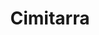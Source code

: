 ---
title: Cimitarra
date: 
draft: false

# descripcion
description : Cimitarra

materials: Plata 925

color: Plateado

dimensions: 1,3cm x 4,5cm

code: 02-14-0186

type: "Dijes"

categories: []

price: $4.410,00

price_eftvo: $3.750,00

# Images
# first image will be shown in the product page
images:
  # - image: "images/path_to_image"
  # La ubicacion de las imagenes es imagenes/Dijes/Dijes.Plata/02-14-0186-cimitarra
  - image: "./images/dijes/plata/02-14-0186-cimitarra.JPG"
---